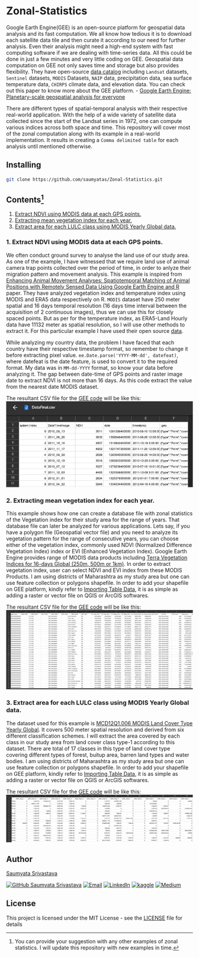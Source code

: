 # Zonal-Statistics
Google Earth Engine(GEE) is an open-source platform for geospatial data analysis and its fast computation. We all know how tedious it is to download each satellite data tile and then curate it according to our need for further analysis. Even their analysis might need a high-end system with fast computing software if we are dealing with time-series data. All this could be done in just a few minutes and very little coding on GEE. Geospatial data computation on GEE not only saves time and storage but also provides flexibility. They have open-source [data catalog](https://developers.google.com/earth-engine/datasets/) including `Landsat` datasets, `Sentinel` datasets, `MODIS` Datasets, `NAIP` data, precipitation data, sea surface temperature data, `CHIRPS` climate data, and elevation data. You can check out this paper to know more about the GEE platform. - [Google Earth Engine: Planetary-scale geospatial analysis for everyone](https://www.sciencedirect.com/science/article/pii/S0034425717302900)

There are different types of spatial-temporal analysis with their respective real-world application. With the help of a wide variety of satellite data collected since the start of the Landsat series in 1972, one can compute various indices across both space and time. This repository will cover most of the zonal computation along with its example in a real-world implementation. It results in creating a `Comma delimited table` for each analysis until mentioned otherwise.

## Installing
```bash
git clone https://github.com/saumyatas/Zonal-Statistics.git
```

## Contents[^note]
[^note]: You can provide your suggestion with any other examples of zonal statistics. I will update this repository with new examples in time.
1. [Extract NDVI using MODIS data at each GPS points.](#1-extract-ndvi-using-modis-data-at-each-gps-points)  
2. [Extracting mean vegetation index for each year.](#2-extracting-mean-vegetation-index-for-each-year)
3. [Extract area for each LULC class using MODIS Yearly Global data.](#3-extract-area-for-each-lulc-class-using-modis-yearly-global-data)

### 1. Extract NDVI using MODIS data at each GPS points.
We often conduct ground survey to analyse the land use of our study area. As one of the example, I have witnessed that we require land use of animal camera trap points collected over the period of time, in order to anlyze their migration pattern and movement analysis. This example is inspired from [Enhancing Animal Movement Analyses: Spatiotemporal Matching of Animal Positions with Remotely Sensed Data Using Google Earth Engine and R](https://www.mdpi.com/2072-4292/13/20/4154) paper. They have analyzed vegetation index and temperature index using MODIS and ERA5 data respectively on R. `MODIS` dataset have 250 meter spatial and 16 days temporal resolution (16 days time interval between the acquisition of 2 continuous images), thus we can use this for closely spaced points. But as per for the temperature index, as ERA5-Land Hourly data have 11132 meter as spatial resolution, so I will use other methods to extract it. For this particular example I have used their open source [data](https://github.com/Smithsonian/SpatiotemporalMatchingOfAnimalPositionsWithRemotelySensedDataUsingGoogleEarthEngineAndR/blob/main/Data/Data.csv). 

While analyzing my country data, the problem I have faced that each country have their respective timestamp format, so remember to change it before extracting pixel value.
`ee.Date.parse('YYYY-MM-dd', datefeat)`, where datefeat is the date feature, is used to convert it to the required format. My data was in `MM-dd-YYYY` format, so know your data before analyzing it. The gap between date-time of GPS points and raster image date to extract NDVI is not more than 16 days. As this code extract the value from the nearest date MODIS dataset. 

The resultant CSV file for the [GEE code](1_MODIS_NDVI/MODIS_NDVI_GEE.js) will be like this:
![MODIS_NDVI_Result](1_MODIS_NDVI/Modis_ndvi_result.JPG)

### 2. Extracting mean vegetation index for each year.
This example shows how one can create a database file with zonal statistics of the Vegetation index for their study area for the range of years. That database file can later be analyzed for various applications. Lets say, if you have a polygon file (Geospatial vector file) and you need to analyze its vegetation pattern for the range of consecutive years, you can choose either of the vegetation index, commonly used NDVI (Normalized Difference Vegetation Index) index or EVI (Enhanced Vegetation Index). Google Earth Engine provides range of MODIS data products including [Terra Vegetation Indices for 16-days Global (250m, 500m or 1km)](https://developers.google.com/earth-engine/datasets/catalog/MODIS_006_MOD13Q1). In order to extract vegetation index, user can select NDVI and EVI index from these MODIS Products. I am using districts of Maharashtra as my study area but one can use feature collection or polygons shapefile. In order to add your shapefile on GEE platform, kindly refer to [Importing Table Data](https://developers.google.com/earth-engine/guides/table_upload?hl=en), it is as simple as adding a raster or vector file on QGIS or ArcGIS softwares.

The resultant CSV file for the [GEE code](2_Zonal_EVI/Zonal_EVI_GEE.js) will be like this:
![Zonal_EVI_Result](2_Zonal_EVI/Zonal_EVI_result.JPG)

### 3. Extract area for each LULC class using MODIS Yearly Global data.
The dataset  used for this example is [MCD12Q1.006 MODIS Land Cover Type Yearly Global](https://developers.google.com/earth-engine/datasets/catalog/MODIS_006_MCD12Q1?hl=en#bands). It covers 500 meter spatial resolution and derived from six different classification schemes. I will extract the area covered by each class in our study area from land cover class type-1 according to this dataset. There are total of 17 classes in this type of land cover type covering different types of forest, buitup area, barren land types and water bodies. I am using districts of Maharashtra as my study area but one can use feature collection or polygons shapefile. In order to add your shapefile on GEE platform, kindly refer to [Importing Table Data](https://developers.google.com/earth-engine/guides/table_upload?hl=en), it is as simple as adding a raster or vector file on QGIS or ArcGIS softwares.

The resultant CSV file for the [GEE code](3_LULC_zonal/3_LULC_zonal_proportional.js) will be like this:
![LULC_area_result](3_LULC_zonal/3_result.JPG)


## Author
[Saumyata Srivastava](https://www.linkedin.com/in/ss-97b05a103/)

[![GitHub Saumyata Srivastava](https://img.shields.io/github/followers/saumyatas?label=follow&style=for-the-badge&logo=github&logoColor=white&labelColor=333333)](https://github.com/saumyatas)
[![Email](https://img.shields.io/badge/Mail-004788?style=for-the-badge&logo=gmail&logoColor=white)](mailto:saumyata.srivastava@gmail.com)
[![LinkedIn](https://img.shields.io/badge/LinkedIn-0077B5?style=for-the-badge&logo=linkedin&logoColor=white)](https://www.linkedin.com/in/ss-97b05a103/)
[![kaggle](https://img.shields.io/badge/kaggle-31C3FF?style=for-the-badge&logo=kaggle&logoColor=white)](https://www.kaggle.com/saumyatas1202)
[![Medium](https://img.shields.io/badge/Medium-12100E?style=for-the-badge&logo=medium&logoColor=white)](https://medium.com/@srivastava.saumyata)

## License
This project is licensed under the MIT License - see the [LICENSE](LICENSE) file for details

